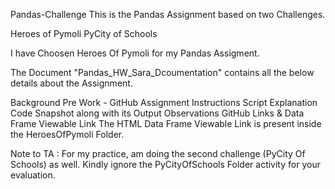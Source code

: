 Pandas-Challenge
This is the Pandas Assignment based on two Challenges.

Heroes of Pymoli PyCity of Schools

I have Choosen Heroes Of Pymoli for my Pandas Assigment.

The Document "Pandas_HW_Sara_Dcoumentation" contains all the below details about the Assignment.

Background
Pre Work - GitHub
Assignment Instructions
Script Explanation
Code Snapshot along with its Output
Observations
GitHub Links & Data Frame Viewable Link
The HTML Data Frame Viewable Link is present inside the HeroesOfPymoli Folder.

Note to TA : For my practice, am doing the second challenge (PyCity Of Schools) as well. Kindly ignore the PyCityOfSchools Folder activity for your evaluation.